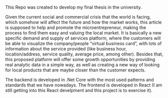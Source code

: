 This Repo was created to develop my final thesis in the university.

Given the current social and commercial crisis that the world is facing, 
which somehow will affect the future and how the market works, this article is 
supposed to help and promote the microentrepreneur, making the process to find 
them easy and valuing the local market. It is basically a new specific demand and 
supply of services platform, where the customers will be able to visualize the 
company/people “virtual business card”, with lots of information about the service 
provided (like business hour, location/address, service quality, average price, 
among other). Besides that, this proposed platform will offer some growth 
opportunities by providing real analytic data in a simple way, as well as creating 
a new way of looking for local products that are maybe closer than the customer 
expects.

The backend is developed in .Net Core with the most used patterns and standards that we have nowadays.
The frontend is developed in React (I am still getting into this React develpment and this project is to exercise it).
